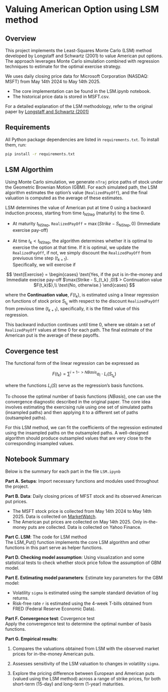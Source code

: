 # Valuing American Option using LSM method

## Overview
This project implements the Least-Squares Monte Carlo (LSM) method developed by Longstaff and Schwartz (2001) to value American put options. The approach leverages Monte Carlo simulation combined with regression techniques to estimate for the optimal exercise strategy.

We uses daily closing price data for Microsoft Corporation (NASDAQ: MSFT) from May 14th 2024 to May 14th 2025.
- The core implementation can be found in the LSM.ipynb notebook.
- The historical price data is stored in MSFT.csv.

For a detailed explanation of the LSM methodology, refer to the original paper by [Longstaff and Schwartz (2001)](https://www.bing.com/ck/a?!&&p=1d4050da31f5a12d1c027a4b687fdee45f2918c6b2ef22d6747ac59175fa0a21JmltdHM9MTc0ODA0NDgwMA&ptn=3&ver=2&hsh=4&fclid=1822aef0-1d75-6a9b-2f67-bdb71c136b36&psq=longstaff+schwartz+LSM+2001+financial+review&u=a1aHR0cHM6Ly9wZW9wbGUubWF0aC5ldGh6LmNoLyU3RWhqZnVycmVyL3RlYWNoaW5nL0xvbmdzdGFmZlNjaHdhcnR6QW1lcmljYW5PcHRpb25zTGVhc3RTcXVhcmVNb250ZUNhcmxvLnBkZg&ntb=1)

## Requirements

All Python package dependencies are listed in `requirements.txt`. To install them, run:

```bash
pip install -r requirements.txt
```

## LSM Algorthim 

Using Monte Carlo simulation, we generate ``nTraj`` price paths of stock under the Geometric Brownian Motion (GBM). For each simulated path, the LSM algorithm estimates the option’s value (``RealizedPayOff``), and the final valuation is computed as the average of these estimates.

LSM determines the value of American put at time 0 using a backward induction process, starting from time $t_\text{NStep}$ (maturity) to the time 0. <br>
- At maturity $t_\text{NStep}$, ``RealizedPayOff`` = $\max(Strike - S_\text{NStep}, 0)$ (Immediate exercise pay-off) <br> <br>
- At time $t_k < t_\text{NStep}$, the algorithm determines whether it is optimal to exercise the option at that time. If it is optimal, we update the ``RealizedPayOff``, if not, we simply discount the ``RealizedPayOff`` from previuous time step ($t_{k+1}$). <br>
Specifically, we will exercise if

$$
\text{Exercise} =
\begin{cases}
\text{Yes, if the put is in-the-money and Immediate execise pay-off $\max(Strike - S_{t_k} ,0)$ > Continuation value $F(t_k)$},\\
\text{No, otherwise.}
\end{cases}
$$

where the __Continuation value__, $F(t_k)$, is estimated using a linear regression on functions of stock price $S_{t_k}$ with respect to the discount ``RealizedPayOff`` from previous time ($t_{k+1}$), specifically, it is the fitted value of this regression.

This backward induction continues until time 0, where we obtain a set of ``RealizedPayOff`` values at time 0 for each path. The final estimate of the American put is the average of these payoffs.

## Covergence test
The functional form of the linear regression can be expressed as

$$
F(t_k) = \sum^{i = 1-> NBasis} a_i \cdot L_i(S_{t_k})
$$

where the functions $L_i(S)$ serve as the regression’s basis functions. 

To choose the optimal number of basis functions ($NBasis$), one can use the convergence diagnostic described in the original paper. The core idea involves estimating the exercising rule using one set of simulated paths (insampled paths) and then applying it to a different set of paths (outsampled paths). 

For this LSM method, we can fit the coefficients of the regression estimated using the insampled paths on the outsampled paths. A well-designed algorithm should produce outsampled values that are very close to the corresponding insampled values.


## Notebook Summary
Below is the summary for each part in the file ``LSM.ipynb``

**Part A. Setups**: Import necessary functions and modules used throughout the project.

**Part B. Data**: Daily closing prices of MFST stock and its observed American put prices.
- The MSFT stock price is collected from May 14th 2024 to May 14th 2025. Data is collected on [MarketWatch](https://www.marketwatch.com/investing/stock/MSFT/download-data?startDate=5/14/2024&endDate=5/14/2025).
- The American put prices are collected on May 14th 2025. Only in-the-money puts are collected. Data is collected on Yahoo Finance.

**Part C. LSM**: The code for LSM method <br>
  The LSM_Put() function implements the core LSM algorithm and other functions in this part serve as helper functions.

**Part D. Checking model assumption**: Using visualization and some statistical tests to check whether stock price follow the assumption of GBM model.

**Part E. Estimating model parameters**: Estimate key parameters for the GBM model: <br>
- Volatility ``sigma`` is estimated using the sample standard deviation of log returns. <br>
- Risk-free rate ``r`` is estimated using the 4-week T-bills obtained from FRED (Federal Reserve Economic Data).

**Part F. Convergence test**: Covergence test <br>
Apply the converegence test to determine the optimal number of basis functions.

**Part G. Empirical results**: <br>
1. Compares the valuations obtained from LSM with the observed market prices for in-the-money American puts. <br>

2. Assesses sensitivity of the LSM valuation to changes in volatility ``sigma``.

3. Explore the pricing difference between European and American puts (valued using the LSM method) across a range of strike prices, for both short-term (15-day) and long-term (1-year) maturities.



